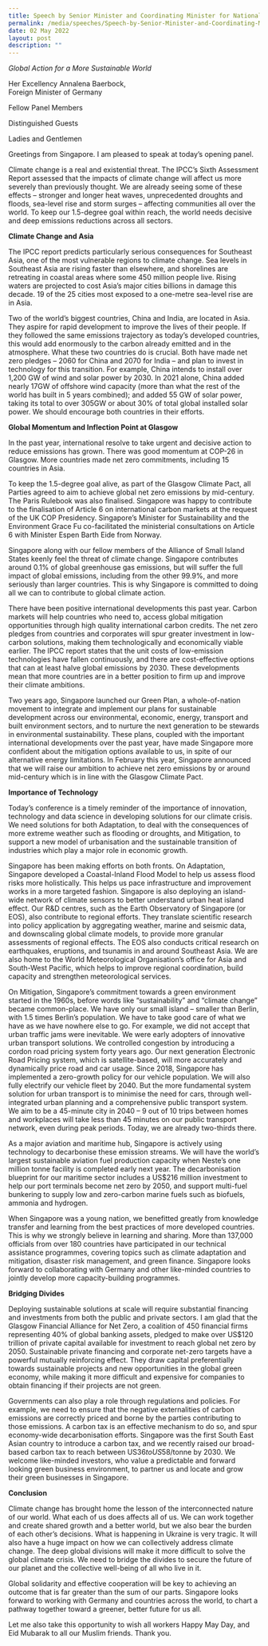 ```yaml
---
title: Speech by Senior Minister and Coordinating Minister for National Security Teo Chee Hean at the Ministerial Conference on “Sustaining Peace Amidst the Climate Crisis” organised by the German Federal Foreign Office and US State Department
permalink: /media/speeches/Speech-by-Senior-Minister-and-Coordinating-Minister
date: 02 May 2022
layout: post
description: ""
---
```

*Global Action for a More Sustainable World*

Her Excellency Annalena Baerbock,
<br>Foreign Minister of Germany 

Fellow Panel Members

Distinguished Guests

Ladies and Gentlemen

Greetings from Singapore. I am pleased to speak at today’s opening panel.

Climate change is a real and existential threat. The IPCC’s Sixth Assessment Report assessed that the impacts of climate change will affect us more severely than previously thought. We are already seeing some of these effects – stronger and longer heat waves, unprecedented droughts and floods, sea-level rise and storm surges – affecting communities all over the world. To keep our 1.5-degree goal within reach, the world needs decisive and deep emissions reductions across all sectors. 

**Climate Change and Asia**

The IPCC report predicts particularly serious consequences for Southeast Asia, one of the most vulnerable regions to climate change. Sea levels in Southeast Asia are rising faster than elsewhere, and shorelines are retreating in coastal areas where some 450 million people live. Rising waters are projected to cost Asia’s major cities billions in damage this decade. 19 of the 25 cities most exposed to a one-metre sea-level rise are in Asia.

Two of the world’s biggest countries, China and India, are located in Asia. They aspire for rapid development to improve the lives of their people. If they followed the same emissions trajectory as today’s developed countries, this would add enormously to the carbon already emitted and in the atmosphere. What these two countries do is crucial. Both have made net zero pledges – 2060 for China and 2070 for India – and plan to invest in technology for this transition. For example, China intends to install over 1,200 GW of wind and solar power by 2030. In 2021 alone, China added nearly 17GW of offshore wind capacity (more than what the rest of the world has built in 5 years combined); and added 55 GW of solar power, taking its total to over 305GW or about 30% of total global installed solar power. We should encourage both countries in their efforts. 

**Global Momentum and Inflection Point at Glasgow**

In the past year, international resolve to take urgent and decisive action to reduce emissions has grown. There was good momentum at COP-26 in Glasgow. More countries made net zero commitments, including 15 countries in Asia. 

To keep the 1.5-degree goal alive, as part of the Glasgow Climate Pact, all Parties agreed to aim to achieve global net zero emissions by mid-century. The Paris Rulebook was also finalised. Singapore was happy to contribute to the finalisation of Article 6 on international carbon markets at the request of the UK COP Presidency. Singapore’s Minister for Sustainability and the Environment Grace Fu co-facilitated the ministerial consultations on Article 6 with Minister Espen Barth Eide from Norway.

Singapore along with our fellow members of the Alliance of Small Island States keenly feel the threat of climate change. Singapore contributes around 0.1% of global greenhouse gas emissions, but will suffer the full impact of global emissions, including from the other 99.9%, and more seriously than larger countries. This is why Singapore is committed to doing all we can to contribute to global climate action. 

There have been positive international developments this past year. Carbon markets will help countries who need to, access global mitigation opportunities through high quality international carbon credits. The net zero pledges from countries and corporates will spur greater investment in low-carbon solutions, making them technologically and economically viable earlier. The IPCC report states that the unit costs of low-emission technologies have fallen continuously, and there are cost-effective options that can at least halve global emissions by 2030. These developments mean that more countries are in a better position to firm up and improve their climate ambitions. 

Two years ago, Singapore launched our Green Plan, a whole-of-nation movement to integrate and implement our plans for sustainable development across our environmental, economic, energy, transport and built environment sectors, and to nurture the next generation to be stewards in environmental sustainability. These plans, coupled with the important international developments over the past year, have made Singapore more confident about the mitigation options available to us, in spite of our alternative energy limitations. In February this year, Singapore announced that we will raise our ambition to achieve net zero emissions by or around mid-century which is in line with the Glasgow Climate Pact.

**Importance of Technology**

Today’s conference is a timely reminder of the importance of innovation, technology and data science in developing solutions for our climate crisis. We need solutions for both Adaptation, to deal with the consequences of more extreme weather such as flooding or droughts, and Mitigation, to support a new model of urbanisation and the sustainable transition of industries which play a major role in economic growth. 

Singapore has been making efforts on both fronts. On Adaptation, Singapore developed a Coastal-Inland Flood Model to help us assess flood risks more holistically. This helps us pace infrastructure and improvement works in a more targeted fashion. Singapore is also deploying an island-wide network of climate sensors to better understand urban heat island effect. Our R&D centres, such as the Earth Observatory of Singapore (or EOS), also contribute to regional efforts. They translate scientific research into policy application by aggregating weather, marine and seismic data, and downscaling global climate models, to provide more granular assessments of regional effects. The EOS also conducts critical research on earthquakes, eruptions, and tsunamis in and around Southeast Asia. We are also home to the World Meteorological Organisation’s office for Asia and South-West Pacific, which helps to improve regional coordination, build capacity and strengthen meteorological services.

On Mitigation, Singapore’s commitment towards a green environment started in the 1960s, before words like “sustainability” and “climate change” became common-place. We have only our small island – smaller than Berlin, with 1.5 times Berlin’s population. We have to take good care of what we have as we have nowhere else to go. For example, we did not accept that urban traffic jams were inevitable. We were early adopters of innovative urban transport solutions. We controlled congestion by introducing a cordon road pricing system forty years ago. Our next generation Electronic Road Pricing system, which is satellite-based, will more accurately and dynamically price road and car usage. Since 2018, Singapore has implemented a zero-growth policy for our vehicle population. We will also fully electrify our vehicle fleet by 2040. But the more fundamental system solution for urban transport is to minimise the need for cars, through well-integrated urban planning and a comprehensive public transport system. We aim to be a 45-minute city in 2040 – 9 out of 10 trips between homes and workplaces will take less than 45 minutes on our public transport network, even during peak periods. Today, we are already two-thirds there.

As a major aviation and maritime hub, Singapore is actively using technology to decarbonise these emission streams. We will have the world’s largest sustainable aviation fuel production capacity when Neste’s one million tonne facility is completed early next year. The decarbonisation blueprint for our maritime sector includes a US$216 million investment to help our port terminals become net zero by 2050, and support multi-fuel bunkering to supply low and zero-carbon marine fuels such as biofuels, ammonia and hydrogen.

When Singapore was a young nation, we benefitted greatly from knowledge transfer and learning from the best practices of more developed countries. This is why we strongly believe in learning and sharing. More than 137,000 officials from over 180 countries have participated in our technical assistance programmes, covering topics such as climate adaptation and mitigation, disaster risk management, and green finance. Singapore looks forward to collaborating with Germany and other like-minded countries to jointly develop more capacity-building programmes. 

**Bridging Divides** 

Deploying sustainable solutions at scale will require substantial financing and investments from both the public and private sectors. I am glad that the Glasgow Financial Alliance for Net Zero, a coalition of 450 financial firms representing 40% of global banking assets, pledged to make over US$120 trillion of private capital available for investment to reach global net zero by 2050. Sustainable private financing and corporate net-zero targets have a powerful mutually reinforcing effect. They draw capital preferentially towards sustainable projects and new opportunities in the global green economy, while making it more difficult and expensive for companies to obtain financing if their projects are not green. 

Governments can also play a role through regulations and policies. For example, we need to ensure that the negative externalities of carbon emissions are correctly priced and borne by the parties contributing to those emissions. A carbon tax is an effective mechanism to do so, and spur economy-wide decarbonisation efforts. Singapore was the first South East Asian country to introduce a carbon tax, and we recently raised our broad-based carbon tax to reach between US$36 to US$58/tonne by 2030. We welcome like-minded investors, who value a predictable and forward looking green business environment, to partner us and locate and grow their green businesses in Singapore.

**Conclusion** 

Climate change has brought home the lesson of the interconnected nature of our world. What each of us does affects all of us. We can work together and create shared growth and a better world, but we also bear the burden of each other’s decisions. What is happening in Ukraine is very tragic. It will also have a huge impact on how we can collectively address climate change. The deep global divisions will make it more difficult to solve the global climate crisis. We need to bridge the divides to secure the future of our planet and the collective well-being of all who live in it. 

Global solidarity and effective cooperation will be key to achieving an outcome that is far greater than the sum of our parts. Singapore looks forward to working with Germany and countries across the world, to chart a pathway together toward a greener, better future for us all.

Let me also take this opportunity to wish all workers Happy May Day, and Eid Mubarak to all our Muslim friends. Thank you.
